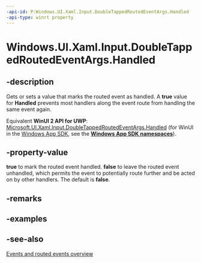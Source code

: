 ```yaml
---
-api-id: P:Windows.UI.Xaml.Input.DoubleTappedRoutedEventArgs.Handled
-api-type: winrt property
---
```


<!-- Property syntax
public bool Handled { get;  set; }
-->

# Windows.UI.Xaml.Input.DoubleTappedRoutedEventArgs.Handled

## -description
Gets or sets a value that marks the routed event as handled. A **true** value for **Handled** prevents most handlers along the event route from handling the same event again.

Equivalent **WinUI 2 API for UWP**: [Microsoft.UI.Xaml.Input.DoubleTappedRoutedEventArgs.Handled](/windows/winui/api/microsoft.ui.xaml.input.doubletappedroutedeventargs.handled) (for WinUI in the [Windows App SDK](/windows/apps/windows-app-sdk/), see the **[Windows App SDK namespaces](/windows/windows-app-sdk/api/winrt/)**).

## -property-value
**true** to mark the routed event handled. **false** to leave the routed event unhandled, which permits the event to potentially route further and be acted on by other handlers. The default is **false**.

## -remarks

## -examples

## -see-also
[Events and routed events overview](/windows/uwp/xaml-platform/events-and-routed-events-overview)

